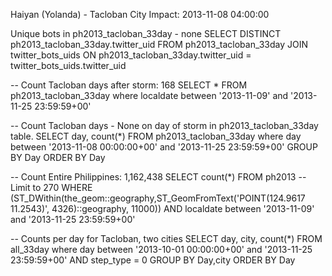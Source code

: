 

Haiyan (Yolanda) - 
Tacloban City Impact: 2013-11-08 04:00:00


Unique bots in ph2013_tacloban_33day - none
SELECT DISTINCT ph2013_tacloban_33day.twitter_uid FROM ph2013_tacloban_33day JOIN twitter_bots_uids ON ph2013_tacloban_33day.twitter_uid = twitter_bots_uids.twitter_uid

-- Count Tacloban days after storm: 168
SELECT * FROM ph2013_tacloban_33day where localdate between '2013-11-09' and '2013-11-25 23:59:59+00'




-- Count Tacloban days - None on day of storm in ph2013_tacloban_33day table.
SELECT day, count(*) FROM ph2013_tacloban_33day 
where day between '2013-11-08 00:00:00+00' and '2013-11-25 23:59:59+00'
GROUP BY Day 
ORDER BY Day


-- Count Entire Philippines: 1,162,438
SELECT count(*) FROM ph2013 
-- Limit to 270
WHERE (ST_DWithin(the_geom::geography,ST_GeomFromText('POINT(124.9617 11.2543)', 4326)::geography, 11000))
AND localdate between '2013-11-09' and '2013-11-25 23:59:59+00'



-- Counts per day for Tacloban, two cities
SELECT day, city, count(*) FROM all_33day 
where day between '2013-10-01 00:00:00+00' and '2013-11-25 23:59:59+00'
AND step_type = 0
GROUP BY Day,city 
ORDER BY Day